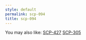 ```yaml
---
style: default
permalink: scp-094
title: scp-094
---
```

You may also like:
[SCP-427](http://scp-wiki.net/scp-427)
[SCP-305](http://scp-wiki.net/scp-305)